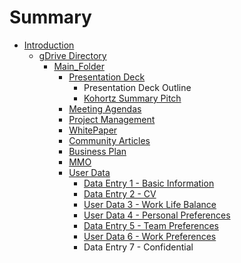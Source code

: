 # Summary

* [Introduction](README.md)
   * [gDrive Directory](gdrive_directory.md)
       * [Main_Folder](mainfolder.md)
           * [Presentation Deck](presentation_deck.md)
               * Presentation Deck Outline
               * [Kohortz Summary Pitch](kohortz_summary_pitch.md)
           * [Meeting Agendas](meeting_agendas.md)
           * [Project Management](project_management.md)
           * [WhitePaper](whitepaper.md)
           * [Community Articles](community_articles.md)
           * [Business Plan](business_plan.md)
           * [MMO](mmo.md)
           * [User Data](user_data.md)
               * [Data Entry 1 - Basic Information](data_entry_1_-_basic_information.md)
               * [Data Entry 2 - CV](data_entry_2_-_cv.md)
               * [User Data 3 - Work Life Balance](user_data_3_-_work_life_balance.md)
               * [User Data 4 - Personal Preferences](user_data_4_-_personal_preferences.md)
               * [Data Entry 5 - Team Preferences](data_entry_5_-_team_preferences.md)
               * [User Data 6 - Work Preferences](user_data_6_-_work_preferences.md)
               * Data Entry 7 - Confidential


